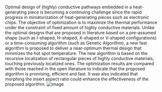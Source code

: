 Optimal design of (highly) conductive pathways embedded in a heat-generating piece is becoming a continuing
challenge since the rapid progress in miniaturization of heat-generating pieces such as electronic chips. The
objective of optimization is to maximize the thermal performance under the constraint of fixed amount of highly
conductive materials. Unlike the optimal designs that are proposed in literature based on a pre-assumed shape
(such as I-shaped, H-shaped, X-shaped or V-shaped configurations) or a time-consuming algorithm (such as
Genetic Algorithm), a new fast algorithm is proposed to deliver a near-optimum thermal design that minimizes
the hot spot temperature. The new algorithm is based on the recursive localization of rectangular pieces of highly
conductive materials, touching previously localized ones. The optimization results are compared with those
reached in the open literature to indicate that the proposed algorithm is promising, efficient and fast. It was also
indicated that morphing the insert aspect ratio could enhance the effectiveness of the proposed algorithm.
![image](https://github.com/Serezaei/An-Algorithm-to-optimize-conduction-pathways-in-cooling-CPUs/assets/85247568/07b249a0-6383-49e5-96d8-34702b81f079)

